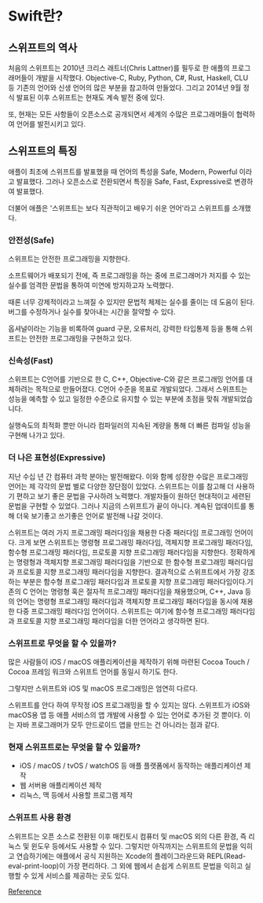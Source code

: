 # Swift란? 
## 스위프트의 역사


처음의 스위프트는 2010년 크리스 래트너(Chris Lattner)를 필두로 한 애플의 프로그래머들이 개발을 시작했다. Objective-C, Ruby, Python, C#, Rust, Haskell, CLU 등 기존의 언어와 신생 언어의 많은 부분을 참고하여 만들었다. 그리고 2014년 9월 정식 발표된 이후 스위프트는 현재도 계속 발전 중에 있다.

또, 현재는 모든 사항들이 오픈소스로 공개되면서 세계의 수많은 프로그래머들이 협력하여 언어를 발전시키고 있다. 


## 스위프트의 특징


애플이 최초에 스위프트를 발표했을 때 언어의 특성을 Safe, Modern, Powerful 이라고 발표했다. 그러나 오픈소스로 전환되면서 특징을 Safe, Fast, Expressive로 변경하여 발표했다.

더불어 애플은 '스위프트는 보다 직관적이고 배우기 쉬운 언어'라고 스위프트를 소개했다. 


### 안전성(Safe)

스위프트는 안전한 프로그래밍을 지향한다.

소프트웨어가 배포되기 전에, 즉 프로그래밍을 하는 중에 프로그래머가 저지를 수 있는 실수를 엄격한 문법을 통하여 미연에 방지하고자 노력했다.

때론 너무 강제적이라고 느껴질 수 있지만 문법적 체제는 실수를 줄이는 데 도움이 된다. 버그를 수정하거나 실수를 찾아내는 시간을 절약할 수 있다.

옵셔널이라는 기능을 비록하여 guard 구문, 오류처리, 강력한 타입통제 등을 통해 스위프트는 안전한 프로그래밍을 구현하고 있다.


### 신속성(Fast)

스위프트는 C언어를 기반으로 한 C, C++, Objective-C와 같은 프로그래밍 언어를 대체하려는 목적으로 만들어졌다. C언어 수준을 목표로 개발되었다. 그래서 스위프트는 성능을 예측할 수 있고 일정한 수준으로 유지할 수 있는 부분에 초점을 맞춰 개발되었습니다.

실행속도의 최적화 뿐만 아니라 컴파일러의 지속된 계량을 통해 더 빠른 컴파일 성능을 구현해 나가고 있다.


### 더 나은 표현성(Expressive)

지난 수십 년 간 컴퓨터 과학 분야는 발전해왔다. 이와 함께 성장한 수많은 프로그래밍 언어는 제 각각의 문법 별로 다양한 장단점이 있었다. 스위프트는 이를 참고해 더 사용하기 편하고 보기 좋은 문법을 구사하려 노력했다. 개발자들이 원하던 현대적이고 세련된 문법을 구현할 수 있었다. 그러나 지금의 스위프트가 끝이 아니다. 계속된 업데이트를 통해 더욱 보기좋고 쓰기좋은 언어로 발전해 나갈 것이다.

스위프트는 여러 가지 프로그래밍 패러다임을 채용한 다중 패러다임 프로그래밍 언어이다. 크게 보면 스위프트는 명령형 프로그래밍 패러다임, 객체지향 프로그래밍 패러다임, 함수형 프로그래밍 패러다임, 프로토콜 지향 프로그래밍 패러다임을 지향한다. 정확하게는 명령형과 객체지향 프로그래밍 패러다임을 기반으로 한 함수형 프로그래밍 패러다임과 프로토콜 지향 프로그래밍 패러다임을 지향한다. 결과적으로 스위프트에서 가장 강조하는 부분은 함수형 프로그래밍 패러다임과 프로토콜 지향 프로그래밍 패러다임이다.기존의 C 언어는 명령형 혹은 절자적 프로그래밍 패러다임을 채용했으며, C++, Java 등의 언어는 명령형 프로그래밍 패러다임과 객체지향 프로그래밍 패러다임을 동시에 채용한 다중 프로그래밍 패러다임 언어이다. 스위프트는 여기에 함수형 프로그래밍 패러다임과 프로토콜 지향 프로그래밍 패러다임을 더한 언어라고 생각하면 된다.


### 스위프트로 무엇을 할 수 있을까?

많은 사람들이 iOS / macOS 애플리케이션을 제작하기 위해 마련된 Cocoa Touch / Cocoa 프레임 워크와 스위프트 언어를 동일시 하기도 한다.

그렇지만 스위프트와 iOS 및 macOS 프로그래밍은 엄연히 다르다.

스위프트를 안다 하여 무작정 iOS 프로그래밍을 할 수 있지는 않다. 스위프트가 iOS와 macOS용 앱 등 애플 서비스의 앱 개발에 사용할 수 있는 언어로 추가된 것 뿐이다. 이는 자바 프로그래머가 모두 안드로이드 앱을 만드는 건 아니라는 점과 같다.


### 현재 스위프트로는 무엇을 할 수 있을까?

- iOS / macOS / tvOS / watchOS 등 애플 플랫폼에서 동작하는 애플리케이션 제작
- 웹 서버용 애플리케이션 제작
- 리눅스, 맥 등에서 사용할 프로그램 제작


### 스위프트 사용 환경

스위프트는 오픈 소스로 전환된 이후 매킨토시 컴퓨터 및 macOS 외의 다른 환경, 즉 리눅스 및 윈도우 등에서도 사용할 수 있다. 그렇지만 아직까지는 스위프트의 문법을 익히고 연습하기에는 애플에서 공식 지원하는 Xcode의 플레이그라운드와 REPL(Read-eval-print-loop)이 가장 편리하다. 그 외에 웹에서 손쉽게 스위프트 문법을 익히고 실행할 수 있게 서비스를 제공하는 곳도 있다.

[Reference](https://blog.yagom.net/526/)